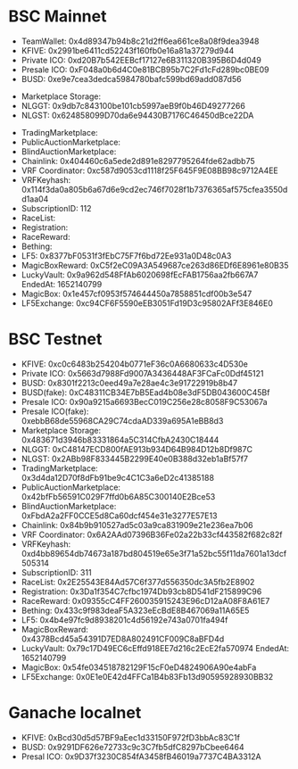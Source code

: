 # BSC Mainnet

- TeamWallet: 0x4d89347b94b8c21d2ff6ea661ce8a08f9dea3948
- KFIVE: 0x2991be6411cd52243f160fb0e16a81a37279d944
- Private ICO: 0xd20B7b542EEBcf17127e6B311320B395B6D4d049
- Presale ICO: 0xF048a0b6d4C0e81BCB95b7C2Fd1cFd289bc0BE09
- BUSD: 0xe9e7cea3dedca5984780bafc599bd69add087d56
<!-- - Marketplace Storage: 0x42D72CF348CFCc7f3922c8D588Ed65af54eC3dA0 -->
- Marketplace Storage: 
- NLGGT: 0x9db7c843100be101cb5997aeB9f0b46D49277266
- NLGST: 0x624858099D70da6e94430B7176C46450dBce22DA
<!-- - OrderMarketplace: 0xcf2521bD8B596a8BaD22210151C51Fa95CA3cC14 -->
<!-- - AuctionMarketplace: 0x8c2451C0fe8Cadd56d61284fdF9D355bfC5D260C -->
- TradingMarketplace:
- PublicAuctionMarketplace: 
- BlindAuctionMarketplace: 
- Chainlink: 0x404460c6a5ede2d891e8297795264fde62adbb75
- VRF Coordinator: 0xc587d9053cd1118f25F645F9E08BB98c9712A4EE
- VRFKeyhash: 0x114f3da0a805b6a67d6e9cd2ec746f7028f1b7376365af575cfea3550dd1aa04
- SubscriptionID: 112
- RaceList: 
- Registration: 
- RaceReward: 
- Bething: 
- LF5: 0x8377bF0531f3fEbC75F7f6bd72Ee931a0D48c0A3
- MagicBoxReward: 0xC5f2eC09A3A549687ce263d86EDf6E8961e80B35
- LuckyVault: 0x9a962d548FfAb6020698fEcFAB1756aa2fb667A7   EndedAt: 1652140799
- MagicBox: 0x1e457cf0953f574644450a7858851cdf00b3e547
- LF5Exchange: 0xc94CF6F5590eEB3051Fd19D3c95802AFf3E846E0

# BSC Testnet

- KFIVE: 0xc0c6483b254204b0771eF36c0A6680633c4D530e
- Private ICO: 0x5663d7988Fd9007A3436448AF3FCaFc0Ddf45121
- BUSD: 0x8301f2213c0eed49a7e28ae4c3e91722919b8b47
- BUSD(fake): 0xC48311CB34E7bB5Ead4b08e3dF5DB043600C45Bf
- Presale ICO: 0x90a9215a6693BecC019C256e28c8058F9C53067a
- Presale ICO(fake): 0xebbB68de55968CA29C74cdaAD339a695A1eBB8d3
- Marketplace Storage: 0x483671d3946b83331864a5C314CfbA2430C18444
- NLGGT: 0xC48147ECD800fAE913b934D64B984D12b8Df987C
- NLGST: 0x2ABb98F833445B2299E40e0B388d32eb1aBf57f7
- TradingMarketplace: 0x3d4da12D70f8dFb91be9c4C1C3a6eD2c41385188
- PublicAuctionMarketplace: 0x42bfFb56591C029F7ffd0b6A85C300140E2Bce53
- BlindAuctionMarketplace: 0xFbdA2a2FF0CCE5d8Ca60dcf454e31e3277E57E13
- Chainlink: 0x84b9b910527ad5c03a9ca831909e21e236ea7b06
- VRF Coordinator: 0x6A2AAd07396B36Fe02a22b33cf443582f682c82f
- VRFKeyhash: 0xd4bb89654db74673a187bd804519e65e3f71a52bc55f11da7601a13dcf505314
- SubscriptionID: 311
- RaceList: 0x2E25543E84Ad57C6f377d556350dc3A5fb2E8902
- Registration: 0x3Da1f354C7cfbc1974Db93cb8D541dF215899C96
- RaceReward: 0x09355cC4FF260035915243E96cD12aA08F8A61E7
- Bething: 0x433c9f983deaF5A323eEcBdE8B467069a11A65E5
- LF5: 0x4b4e97fc9d8938201c4d56192e743a0701fa494f
- MagicBoxReward: 0x4378Bcd45a54391D7ED8A802491CF009C8aBFD4d
- LuckyVault: 0x79c17D49EC6cEffd918EE7d216c2EcE2fa570974   EndedAt: 1652140799
- MagicBox: 0x54fe034518782129F15cF0eD4824906A90e4abFa
- LF5Exchange: 0x0E1e0E42d4FFCa1B4b83Fb13d90595928930BB32

# Ganache localnet

- KFIVE: 0xBcd30d5d57BF9aEec1d33150F972fD3bbAc83C1f
- BUSD: 0x9291DF626e72733c9c3C7fb5dfC8297bCbee6464
- Presal ICO: 0x9D37f3230C854fA3458fB46019a7737C4BA3312A
